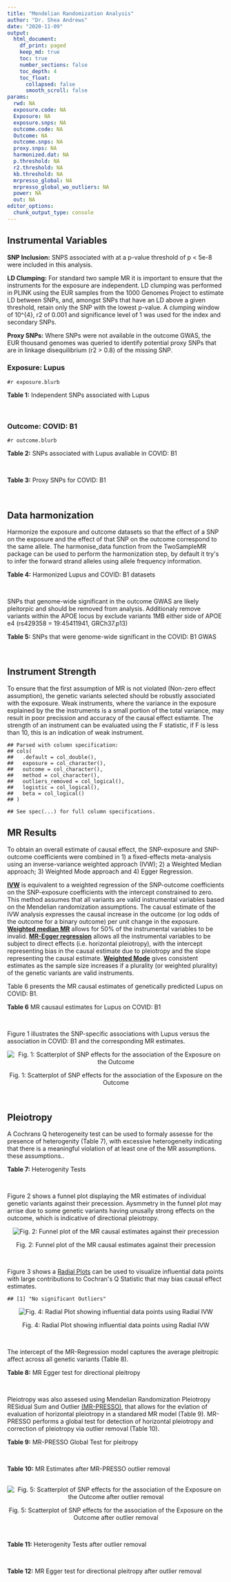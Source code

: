 ```yaml
---
title: "Mendelian Randomization Analysis"
author: "Dr. Shea Andrews"
date: "2020-11-09"
output:
  html_document:
    df_print: paged
    keep_md: true
    toc: true
    number_sections: false
    toc_depth: 4
    toc_float:
      collapsed: false
      smooth_scroll: false
params:
  rwd: NA
  exposure.code: NA
  Exposure: NA
  exposure.snps: NA
  outcome.code: NA
  Outcome: NA
  outcome.snps: NA
  proxy.snps: NA
  harmonized.dat: NA
  p.threshold: NA
  r2.threshold: NA
  kb.threshold: NA
  mrpresso_global: NA
  mrpresso_global_wo_outliers: NA
  power: NA
  out: NA
editor_options:
  chunk_output_type: console
---
```







## Instrumental Variables
**SNP Inclusion:** SNPS associated with at a p-value threshold of p < 5e-8 were included in this analysis.
<br>

**LD Clumping:** For standard two sample MR it is important to ensure that the instruments for the exposure are independent. LD clumping was performed in PLINK using the EUR samples from the 1000 Genomes Project to estimate LD between SNPs, and, amongst SNPs that have an LD above a given threshold, retain only the SNP with the lowest p-value. A clumping window of 10^{4}, r2 of 0.001 and significance level of 1 was used for the index and secondary SNPs.
<br>

**Proxy SNPs:** Where SNPs were not available in the outcome GWAS, the EUR thousand genomes was queried to identify potential proxy SNPs that are in linkage disequilibrium (r2 > 0.8) of the missing SNP.
<br>

### Exposure: Lupus
`#r exposure.blurb`
<br>

**Table 1:** Independent SNPs associated with Lupus
<div data-pagedtable="false">
  <script data-pagedtable-source type="application/json">
{"columns":[{"label":["SNP"],"name":[1],"type":["chr"],"align":["left"]},{"label":["CHROM"],"name":[2],"type":["dbl"],"align":["right"]},{"label":["POS"],"name":[3],"type":["dbl"],"align":["right"]},{"label":["REF"],"name":[4],"type":["chr"],"align":["left"]},{"label":["ALT"],"name":[5],"type":["chr"],"align":["left"]},{"label":["AF"],"name":[6],"type":["dbl"],"align":["right"]},{"label":["BETA"],"name":[7],"type":["dbl"],"align":["right"]},{"label":["SE"],"name":[8],"type":["dbl"],"align":["right"]},{"label":["Z"],"name":[9],"type":["dbl"],"align":["right"]},{"label":["P"],"name":[10],"type":["dbl"],"align":["right"]},{"label":["N"],"name":[11],"type":["dbl"],"align":["right"]},{"label":["TRAIT"],"name":[12],"type":["chr"],"align":["left"]}],"data":[{"1":"rs4661543","2":"1","3":"15229101","4":"T","5":"G","6":"0.89366400","7":"0.2744370","8":"0.04237546","9":"6.476320","10":"9.39891e-11","11":"23210","12":"Lupus"},{"1":"rs6679677","2":"1","3":"114303808","4":"C","5":"A","6":"0.13198000","7":"0.3364722","8":"0.04648538","9":"7.238238","10":"4.54552e-13","11":"23210","12":"Lupus"},{"1":"rs6671847","2":"1","3":"161478810","4":"G","5":"A","6":"0.43811600","7":"0.1988509","8":"0.02896508","9":"6.865193","10":"6.64016e-12","11":"23210","12":"Lupus"},{"1":"rs10912578","2":"1","3":"173251856","4":"A","5":"G","6":"0.69282600","7":"-0.2468600","8":"0.03099180","9":"-7.965340","10":"1.64776e-15","11":"23210","12":"Lupus"},{"1":"rs4916215","2":"1","3":"173314540","4":"C","5":"T","6":"0.77431100","7":"0.2231440","8":"0.03396932","9":"6.568970","10":"5.06636e-11","11":"23210","12":"Lupus"},{"1":"rs17849501","2":"1","3":"183542323","4":"C","5":"T","6":"0.04266520","7":"0.8109302","8":"0.04986423","9":"16.262763","10":"1.81370e-59","11":"23210","12":"Lupus"},{"1":"rs12094036","2":"1","3":"183558174","4":"T","5":"C","6":"0.06648550","7":"-0.3285041","8":"0.05785948","9":"-5.677618","10":"1.36583e-08","11":"23210","12":"Lupus"},{"1":"rs34703115","2":"2","3":"40282854","4":"T","5":"C","6":"0.05253620","7":"-0.6161861","8":"0.10477761","9":"-5.880895","10":"4.08053e-09","11":"23210","12":"Lupus"},{"1":"rs268124","2":"2","3":"65654364","4":"C","5":"T","6":"0.70927300","7":"0.1863300","8":"0.03237026","9":"5.756200","10":"8.60306e-09","11":"23210","12":"Lupus"},{"1":"rs13019891","2":"2","3":"113829869","4":"G","5":"T","6":"0.42580400","7":"-0.5621189","8":"0.02903360","9":"-19.360981","10":"1.64719e-83","11":"23210","12":"Lupus"},{"1":"rs2459611","2":"2","3":"191939187","4":"C","5":"T","6":"0.91986900","7":"0.2613650","8":"0.04524500","9":"5.776660","10":"7.62003e-09","11":"23210","12":"Lupus"},{"1":"rs4274624","2":"2","3":"191958656","4":"C","5":"T","6":"0.79354100","7":"-0.5596160","8":"0.03267912","9":"-17.124600","10":"9.73273e-66","11":"23210","12":"Lupus"},{"1":"rs10048743","2":"2","3":"213890232","4":"G","5":"T","6":"0.86960500","7":"-0.2311120","8":"0.04120563","9":"-5.608740","10":"2.03803e-08","11":"23210","12":"Lupus"},{"1":"rs10200680","2":"2","3":"223961877","4":"C","5":"T","6":"0.12876900","7":"-0.2484614","8":"0.04248350","9":"-5.848421","10":"4.96262e-09","11":"23210","12":"Lupus"},{"1":"rs2573219","2":"2","3":"233288667","4":"A","5":"C","6":"0.11355300","7":"0.5877867","8":"0.04292917","9":"13.692012","10":"1.13327e-42","11":"23210","12":"Lupus"},{"1":"rs9852014","2":"3","3":"129084581","4":"A","5":"G","6":"0.08055150","7":"0.6205765","8":"0.04927268","9":"12.594737","10":"2.25712e-36","11":"23210","12":"Lupus"},{"1":"rs1464446","2":"3","3":"146601295","4":"G","5":"T","6":"0.19522400","7":"-0.3285041","8":"0.04014973","9":"-8.181975","10":"2.79229e-16","11":"23210","12":"Lupus"},{"1":"rs13136219","2":"4","3":"102743687","4":"C","5":"T","6":"0.33503600","7":"-0.1743534","8":"0.02778696","9":"-6.274648","10":"3.50427e-10","11":"23210","12":"Lupus"},{"1":"rs4388254","2":"5","3":"133428601","4":"C","5":"T","6":"0.04080520","7":"0.3784364","8":"0.06039767","9":"6.265745","10":"3.71046e-10","11":"23210","12":"Lupus"},{"1":"rs1078324","2":"5","3":"149202268","4":"C","5":"A","6":"0.06524100","7":"-0.7133499","8":"0.07816647","9":"-9.126034","10":"7.10544e-20","11":"23210","12":"Lupus"},{"1":"rs6889239","2":"5","3":"150457771","4":"T","5":"C","6":"0.25117800","7":"0.2776317","8":"0.03173996","9":"8.747072","10":"2.18960e-18","11":"23210","12":"Lupus"},{"1":"rs2431697","2":"5","3":"159879978","4":"T","5":"C","6":"0.40740100","7":"-0.2231436","8":"0.02929643","9":"-7.616749","10":"2.60144e-14","11":"23210","12":"Lupus"},{"1":"rs12524498","2":"6","3":"31444187","4":"G","5":"T","6":"0.02318840","7":"-0.6733446","8":"0.12079282","9":"-5.574376","10":"2.48419e-08","11":"23210","12":"Lupus"},{"1":"rs389884","2":"6","3":"31940897","4":"A","5":"G","6":"0.10729800","7":"0.9282193","8":"0.04323190","9":"21.470703","10":"2.92560e-102","11":"23210","12":"Lupus"},{"1":"rs79197920","2":"6","3":"32455569","4":"C","5":"T","6":"0.65625000","7":"-0.4510760","8":"0.03341812","9":"-13.497900","10":"1.60819e-41","11":"23210","12":"Lupus"},{"1":"rs113753702","2":"6","3":"32471064","4":"T","5":"C","6":"0.43790100","7":"-0.3856625","8":"0.03422480","9":"-11.268508","10":"1.87724e-29","11":"23210","12":"Lupus"},{"1":"rs77062257","2":"6","3":"32620764","4":"A","5":"T","6":"0.16741300","7":"-0.4620355","8":"0.04802120","9":"-9.621488","10":"6.48854e-22","11":"23210","12":"Lupus"},{"1":"rs2097294","2":"6","3":"32779583","4":"C","5":"T","6":"0.00875099","7":"0.6981347","8":"0.06965172","9":"10.023223","10":"1.20508e-23","11":"23210","12":"Lupus"},{"1":"rs7768653","2":"6","3":"106574794","4":"C","5":"T","6":"0.60770100","7":"-0.2070140","8":"0.02968907","9":"-6.972740","10":"3.10827e-12","11":"23210","12":"Lupus"},{"1":"rs58721818","2":"6","3":"138243739","4":"C","5":"T","6":"0.03142030","7":"0.6575200","8":"0.07559407","9":"8.698037","10":"3.37674e-18","11":"23210","12":"Lupus"},{"1":"rs35000415","2":"7","3":"128585616","4":"C","5":"T","6":"0.14785900","7":"0.5877867","8":"0.04153895","9":"14.150252","10":"1.86090e-45","11":"23210","12":"Lupus"},{"1":"rs2736332","2":"8","3":"11339965","4":"G","5":"C","6":"0.24709300","7":"0.2776317","8":"0.03206938","9":"8.657222","10":"4.83401e-18","11":"23210","12":"Lupus"},{"1":"rs7823055","2":"8","3":"55511676","4":"G","5":"T","6":"0.57587300","7":"-0.3506570","8":"0.02862084","9":"-12.251800","10":"1.64303e-34","11":"23210","12":"Lupus"},{"1":"rs7097397","2":"10","3":"50025396","4":"G","5":"A","6":"0.35511500","7":"-0.1863296","8":"0.02871184","9":"-6.489643","10":"8.60398e-11","11":"23210","12":"Lupus"},{"1":"rs7899626","2":"10","3":"63825561","4":"C","5":"T","6":"0.32037800","7":"0.1823216","8":"0.03325319","9":"5.482830","10":"4.18576e-08","11":"23210","12":"Lupus"},{"1":"rs58688157","2":"11","3":"625085","4":"A","5":"G","6":"0.26210400","7":"-0.2231436","8":"0.03356474","9":"-6.648154","10":"2.96791e-11","11":"23210","12":"Lupus"},{"1":"rs353608","2":"11","3":"35101738","4":"A","5":"G","6":"0.53012700","7":"0.1863300","8":"0.02801977","9":"6.649930","10":"2.93228e-11","11":"23210","12":"Lupus"},{"1":"rs73050535","2":"12","3":"5012503","4":"C","5":"T","6":"0.01180100","7":"-0.7133499","8":"0.12413416","9":"-5.746604","10":"9.10536e-09","11":"23210","12":"Lupus"},{"1":"rs597808","2":"12","3":"111973358","4":"A","5":"G","6":"0.54462300","7":"-0.1625189","8":"0.02947364","9":"-5.514043","10":"3.50683e-08","11":"23210","12":"Lupus"},{"1":"rs1143679","2":"16","3":"31276811","4":"G","5":"A","6":"0.12236000","7":"0.5822156","8":"0.03998663","9":"14.560256","10":"5.02694e-48","11":"23210","12":"Lupus"},{"1":"rs13332649","2":"16","3":"85966683","4":"A","5":"G","6":"0.23690900","7":"-0.3147107","8":"0.03756825","9":"-8.377040","10":"5.42755e-17","11":"23210","12":"Lupus"},{"1":"rs143123127","2":"17","3":"38007190","4":"G","5":"A","6":"0.05919850","7":"0.4700036","8":"0.08403420","9":"5.593004","10":"2.23174e-08","11":"23210","12":"Lupus"},{"1":"rs35251378","2":"19","3":"10459969","4":"G","5":"A","6":"0.28126200","7":"-0.2357223","8":"0.03242656","9":"-7.269422","10":"3.61030e-13","11":"23210","12":"Lupus"},{"1":"rs73068668","2":"19","3":"55763262","4":"G","5":"A","6":"0.05480940","7":"-0.3147107","8":"0.05749035","9":"-5.474149","10":"4.39618e-08","11":"23210","12":"Lupus"},{"1":"rs3747093","2":"22","3":"21984379","4":"G","5":"A","6":"0.19129500","7":"0.2623643","8":"0.03450549","9":"7.603552","10":"2.88112e-14","11":"23210","12":"Lupus"}],"options":{"columns":{"min":{},"max":[10]},"rows":{"min":[10],"max":[10]},"pages":{}}}
  </script>
</div>
<br>

### Outcome: COVID: B1
`#r outcome.blurb`
<br>

**Table 2:** SNPs associated with Lupus avaliable in COVID: B1
<div data-pagedtable="false">
  <script data-pagedtable-source type="application/json">
{"columns":[{"label":["SNP"],"name":[1],"type":["chr"],"align":["left"]},{"label":["CHROM"],"name":[2],"type":["dbl"],"align":["right"]},{"label":["POS"],"name":[3],"type":["dbl"],"align":["right"]},{"label":["REF"],"name":[4],"type":["chr"],"align":["left"]},{"label":["ALT"],"name":[5],"type":["chr"],"align":["left"]},{"label":["AF"],"name":[6],"type":["dbl"],"align":["right"]},{"label":["BETA"],"name":[7],"type":["dbl"],"align":["right"]},{"label":["SE"],"name":[8],"type":["dbl"],"align":["right"]},{"label":["Z"],"name":[9],"type":["dbl"],"align":["right"]},{"label":["P"],"name":[10],"type":["dbl"],"align":["right"]},{"label":["N"],"name":[11],"type":["dbl"],"align":["right"]},{"label":["TRAIT"],"name":[12],"type":["chr"],"align":["left"]}],"data":[{"1":"rs4661543","2":"1","3":"15229101","4":"T","5":"G","6":"0.78850","7":"-0.1029900","8":"0.059093","9":"-1.74284602","10":"0.081360","11":"10908","12":"COVID:_hospitalized_vs._not_hospitalized"},{"1":"rs6679677","2":"1","3":"114303808","4":"C","5":"A","6":"0.16960","7":"0.0193720","8":"0.074407","9":"0.26035185","10":"0.794600","11":"10639","12":"COVID:_hospitalized_vs._not_hospitalized"},{"1":"rs6671847","2":"1","3":"161478810","4":"G","5":"A","6":"0.46940","7":"-0.0427790","8":"0.040469","9":"-1.05708073","10":"0.290500","11":"10546","12":"COVID:_hospitalized_vs._not_hospitalized"},{"1":"rs10912578","2":"1","3":"173251856","4":"A","5":"G","6":"0.62800","7":"0.0198360","8":"0.055212","9":"0.35926972","10":"0.719400","11":"7669","12":"COVID:_hospitalized_vs._not_hospitalized"},{"1":"rs4916215","2":"1","3":"173314540","4":"C","5":"T","6":"0.68210","7":"0.0696140","8":"0.043853","9":"1.58743986","10":"0.112400","11":"10908","12":"COVID:_hospitalized_vs._not_hospitalized"},{"1":"rs17849501","2":"1","3":"183542323","4":"C","5":"T","6":"0.13700","7":"0.1104600","8":"0.098140","9":"1.12553495","10":"0.260400","11":"10639","12":"COVID:_hospitalized_vs._not_hospitalized"},{"1":"rs12094036","2":"1","3":"183558174","4":"T","5":"C","6":"0.21280","7":"0.0623220","8":"0.057736","9":"1.07943051","10":"0.280400","11":"10908","12":"COVID:_hospitalized_vs._not_hospitalized"},{"1":"rs34703115","2":"2","3":"40282854","4":"T","5":"C","6":"0.15300","7":"-0.0126550","8":"0.088389","9":"-0.14317392","10":"0.886200","11":"10805","12":"COVID:_hospitalized_vs._not_hospitalized"},{"1":"rs268124","2":"2","3":"65654364","4":"C","5":"T","6":"0.65370","7":"-0.0198750","8":"0.043024","9":"-0.46195147","10":"0.644100","11":"10908","12":"COVID:_hospitalized_vs._not_hospitalized"},{"1":"rs13019891","2":"2","3":"113829869","4":"G","5":"T","6":"0.41790","7":"0.0528990","8":"0.041847","9":"1.26410495","10":"0.206200","11":"10908","12":"COVID:_hospitalized_vs._not_hospitalized"},{"1":"rs2459611","2":"2","3":"191939187","4":"C","5":"T","6":"0.74660","7":"0.0186220","8":"0.057756","9":"0.32242538","10":"0.747100","11":"10105","12":"COVID:_hospitalized_vs._not_hospitalized"},{"1":"rs4274624","2":"2","3":"191958656","4":"C","5":"T","6":"0.72800","7":"-0.0605540","8":"0.047807","9":"-1.26663459","10":"0.205300","11":"10908","12":"COVID:_hospitalized_vs._not_hospitalized"},{"1":"rs10048743","2":"2","3":"213890232","4":"G","5":"T","6":"0.73250","7":"-0.0861530","8":"0.051799","9":"-1.66321744","10":"0.096270","11":"10908","12":"COVID:_hospitalized_vs._not_hospitalized"},{"1":"rs10200680","2":"2","3":"223961877","4":"C","5":"T","6":"0.22430","7":"0.0532970","8":"0.053854","9":"0.98965722","10":"0.322300","11":"10908","12":"COVID:_hospitalized_vs._not_hospitalized"},{"1":"rs2573219","2":"2","3":"233288667","4":"A","5":"C","6":"0.19920","7":"-0.0858780","8":"0.061723","9":"-1.39134520","10":"0.164100","11":"10908","12":"COVID:_hospitalized_vs._not_hospitalized"},{"1":"rs9852014","2":"3","3":"129084581","4":"A","5":"G","6":"0.21880","7":"0.0397730","8":"0.060352","9":"0.65901710","10":"0.509900","11":"10805","12":"COVID:_hospitalized_vs._not_hospitalized"},{"1":"rs1464446","2":"3","3":"146601295","4":"G","5":"T","6":"0.24660","7":"0.0341420","8":"0.062263","9":"0.54835135","10":"0.583400","11":"9027","12":"COVID:_hospitalized_vs._not_hospitalized"},{"1":"rs13136219","2":"4","3":"102743687","4":"C","5":"T","6":"0.41690","7":"0.0260520","8":"0.040146","9":"0.64893140","10":"0.516400","11":"10908","12":"COVID:_hospitalized_vs._not_hospitalized"},{"1":"rs4388254","2":"5","3":"133428601","4":"C","5":"T","6":"0.20560","7":"-0.1284100","8":"0.067030","9":"-1.91570938","10":"0.055410","11":"10908","12":"COVID:_hospitalized_vs._not_hospitalized"},{"1":"rs1078324","2":"5","3":"149202268","4":"C","5":"A","6":"0.15670","7":"-0.0023972","8":"0.077981","9":"-0.03074082","10":"0.975500","11":"10546","12":"COVID:_hospitalized_vs._not_hospitalized"},{"1":"rs6889239","2":"5","3":"150457771","4":"T","5":"C","6":"0.36520","7":"0.0381740","8":"0.043025","9":"0.88725160","10":"0.374900","11":"10908","12":"COVID:_hospitalized_vs._not_hospitalized"},{"1":"rs2431697","2":"5","3":"159879978","4":"T","5":"C","6":"0.44400","7":"-0.0269140","8":"0.038815","9":"-0.69339173","10":"0.488100","11":"10908","12":"COVID:_hospitalized_vs._not_hospitalized"},{"1":"rs12524498","2":"6","3":"31444187","4":"G","5":"T","6":"0.13020","7":"0.2048900","8":"0.146010","9":"1.40326005","10":"0.160600","11":"10037","12":"COVID:_hospitalized_vs._not_hospitalized"},{"1":"rs389884","2":"6","3":"31940897","4":"A","5":"G","6":"0.16850","7":"0.0375300","8":"0.070801","9":"0.53007726","10":"0.596100","11":"10443","12":"COVID:_hospitalized_vs._not_hospitalized"},{"1":"rs77062257","2":"6","3":"32620764","4":"A","5":"T","6":"0.30310","7":"-0.0389780","8":"0.080282","9":"-0.48551356","10":"0.627300","11":"5410","12":"COVID:_hospitalized_vs._not_hospitalized"},{"1":"rs2097294","2":"6","3":"32779583","4":"C","5":"T","6":"0.08038","7":"0.0783770","8":"0.107220","9":"0.73099235","10":"0.464800","11":"5136","12":"COVID:_hospitalized_vs._not_hospitalized"},{"1":"rs7768653","2":"6","3":"106574794","4":"C","5":"T","6":"0.61620","7":"0.0821240","8":"0.043041","9":"1.90804117","10":"0.056390","11":"10546","12":"COVID:_hospitalized_vs._not_hospitalized"},{"1":"rs58721818","2":"6","3":"138243739","4":"C","5":"T","6":"0.11980","7":"0.0728720","8":"0.136410","9":"0.53421303","10":"0.593200","11":"10908","12":"COVID:_hospitalized_vs._not_hospitalized"},{"1":"rs35000415","2":"7","3":"128585616","4":"C","5":"T","6":"0.18790","7":"-0.0136260","8":"0.065108","9":"-0.20928304","10":"0.834200","11":"10908","12":"COVID:_hospitalized_vs._not_hospitalized"},{"1":"rs2736332","2":"8","3":"11339965","4":"G","5":"C","6":"0.36160","7":"0.0657920","8":"0.042185","9":"1.55960650","10":"0.118900","11":"10908","12":"COVID:_hospitalized_vs._not_hospitalized"},{"1":"rs7823055","2":"8","3":"55511676","4":"G","5":"T","6":"0.54890","7":"-0.0020221","8":"0.050432","9":"-0.04009557","10":"0.968000","11":"8178","12":"COVID:_hospitalized_vs._not_hospitalized"},{"1":"rs7097397","2":"10","3":"50025396","4":"G","5":"A","6":"0.37310","7":"0.0310440","8":"0.042199","9":"0.73565724","10":"0.461900","11":"10908","12":"COVID:_hospitalized_vs._not_hospitalized"},{"1":"rs7899626","2":"10","3":"63825561","4":"C","5":"T","6":"0.35550","7":"-0.1347700","8":"0.042976","9":"-3.13593634","10":"0.001714","11":"10908","12":"COVID:_hospitalized_vs._not_hospitalized"},{"1":"rs58688157","2":"11","3":"625085","4":"A","5":"G","6":"0.35170","7":"0.0388780","8":"0.042727","9":"0.90991645","10":"0.362900","11":"10908","12":"COVID:_hospitalized_vs._not_hospitalized"},{"1":"rs353608","2":"11","3":"35101738","4":"A","5":"G","6":"0.58720","7":"0.0413940","8":"0.042565","9":"0.97248913","10":"0.330800","11":"10546","12":"COVID:_hospitalized_vs._not_hospitalized"},{"1":"rs73050535","2":"12","3":"5012503","4":"C","5":"T","6":"0.12200","7":"0.0227050","8":"0.162060","9":"0.14010243","10":"0.888600","11":"9970","12":"COVID:_hospitalized_vs._not_hospitalized"},{"1":"rs597808","2":"12","3":"111973358","4":"A","5":"G","6":"0.61390","7":"0.0357370","8":"0.043514","9":"0.82127591","10":"0.411500","11":"10546","12":"COVID:_hospitalized_vs._not_hospitalized"},{"1":"rs1143679","2":"16","3":"31276811","4":"G","5":"A","6":"0.20270","7":"0.0841610","8":"0.062922","9":"1.33754490","10":"0.181000","11":"10546","12":"COVID:_hospitalized_vs._not_hospitalized"},{"1":"rs13332649","2":"16","3":"85966683","4":"A","5":"G","6":"0.26290","7":"0.0322190","8":"0.049087","9":"0.65636523","10":"0.511600","11":"10908","12":"COVID:_hospitalized_vs._not_hospitalized"},{"1":"rs143123127","2":"17","3":"38007190","4":"G","5":"A","6":"0.05569","7":"-0.0469160","8":"0.106410","9":"-0.44089841","10":"0.659300","11":"4911","12":"COVID:_hospitalized_vs._not_hospitalized"},{"1":"rs35251378","2":"19","3":"10459969","4":"G","5":"A","6":"0.30400","7":"0.0282360","8":"0.045090","9":"0.62621424","10":"0.531200","11":"10908","12":"COVID:_hospitalized_vs._not_hospitalized"},{"1":"rs73068668","2":"19","3":"55763262","4":"G","5":"A","6":"0.14620","7":"-0.0901620","8":"0.090330","9":"-0.99814015","10":"0.318200","11":"10742","12":"COVID:_hospitalized_vs._not_hospitalized"},{"1":"rs3747093","2":"22","3":"21984379","4":"G","5":"A","6":"0.31490","7":"0.0386510","8":"0.045151","9":"0.85603863","10":"0.392000","11":"10908","12":"COVID:_hospitalized_vs._not_hospitalized"},{"1":"rs79197920","2":"NA","3":"NA","4":"NA","5":"NA","6":"NA","7":"NA","8":"NA","9":"NA","10":"NA","11":"NA","12":"NA"},{"1":"rs113753702","2":"NA","3":"NA","4":"NA","5":"NA","6":"NA","7":"NA","8":"NA","9":"NA","10":"NA","11":"NA","12":"NA"}],"options":{"columns":{"min":{},"max":[10]},"rows":{"min":[10],"max":[10]},"pages":{}}}
  </script>
</div>
<br>

**Table 3:** Proxy SNPs for COVID: B1
<div data-pagedtable="false">
  <script data-pagedtable-source type="application/json">
{"columns":[{"label":["proxy.outcome"],"name":[1],"type":["lgl"],"align":["right"]},{"label":["target_snp"],"name":[2],"type":["chr"],"align":["left"]},{"label":["proxy_snp"],"name":[3],"type":["lgl"],"align":["right"]},{"label":["ld.r2"],"name":[4],"type":["lgl"],"align":["right"]},{"label":["Dprime"],"name":[5],"type":["lgl"],"align":["right"]},{"label":["ref.proxy"],"name":[6],"type":["lgl"],"align":["right"]},{"label":["alt.proxy"],"name":[7],"type":["lgl"],"align":["right"]},{"label":["CHROM"],"name":[8],"type":["lgl"],"align":["right"]},{"label":["POS"],"name":[9],"type":["lgl"],"align":["right"]},{"label":["ALT.proxy"],"name":[10],"type":["lgl"],"align":["right"]},{"label":["REF.proxy"],"name":[11],"type":["lgl"],"align":["right"]},{"label":["AF"],"name":[12],"type":["lgl"],"align":["right"]},{"label":["BETA"],"name":[13],"type":["lgl"],"align":["right"]},{"label":["SE"],"name":[14],"type":["lgl"],"align":["right"]},{"label":["P"],"name":[15],"type":["lgl"],"align":["right"]},{"label":["N"],"name":[16],"type":["lgl"],"align":["right"]},{"label":["ref"],"name":[17],"type":["lgl"],"align":["right"]},{"label":["alt"],"name":[18],"type":["lgl"],"align":["right"]},{"label":["ALT"],"name":[19],"type":["lgl"],"align":["right"]},{"label":["REF"],"name":[20],"type":["lgl"],"align":["right"]},{"label":["PHASE"],"name":[21],"type":["lgl"],"align":["right"]}],"data":[{"1":"NA","2":"rs79197920","3":"NA","4":"NA","5":"NA","6":"NA","7":"NA","8":"NA","9":"NA","10":"NA","11":"NA","12":"NA","13":"NA","14":"NA","15":"NA","16":"NA","17":"NA","18":"NA","19":"NA","20":"NA","21":"NA"},{"1":"NA","2":"rs113753702","3":"NA","4":"NA","5":"NA","6":"NA","7":"NA","8":"NA","9":"NA","10":"NA","11":"NA","12":"NA","13":"NA","14":"NA","15":"NA","16":"NA","17":"NA","18":"NA","19":"NA","20":"NA","21":"NA"}],"options":{"columns":{"min":{},"max":[10]},"rows":{"min":[10],"max":[10]},"pages":{}}}
  </script>
</div>
<br>

## Data harmonization
Harmonize the exposure and outcome datasets so that the effect of a SNP on the exposure and the effect of that SNP on the outcome correspond to the same allele. The harmonise_data function from the TwoSampleMR package can be used to perform the harmonization step, by default it try's to infer the forward strand alleles using allele frequency information.
<br>

**Table 4:** Harmonized Lupus and COVID: B1 datasets
<div data-pagedtable="false">
  <script data-pagedtable-source type="application/json">
{"columns":[{"label":["SNP"],"name":[1],"type":["chr"],"align":["left"]},{"label":["effect_allele.exposure"],"name":[2],"type":["chr"],"align":["left"]},{"label":["other_allele.exposure"],"name":[3],"type":["chr"],"align":["left"]},{"label":["effect_allele.outcome"],"name":[4],"type":["chr"],"align":["left"]},{"label":["other_allele.outcome"],"name":[5],"type":["chr"],"align":["left"]},{"label":["beta.exposure"],"name":[6],"type":["dbl"],"align":["right"]},{"label":["beta.outcome"],"name":[7],"type":["dbl"],"align":["right"]},{"label":["eaf.exposure"],"name":[8],"type":["dbl"],"align":["right"]},{"label":["eaf.outcome"],"name":[9],"type":["dbl"],"align":["right"]},{"label":["remove"],"name":[10],"type":["lgl"],"align":["right"]},{"label":["palindromic"],"name":[11],"type":["lgl"],"align":["right"]},{"label":["ambiguous"],"name":[12],"type":["lgl"],"align":["right"]},{"label":["id.outcome"],"name":[13],"type":["chr"],"align":["left"]},{"label":["chr.outcome"],"name":[14],"type":["dbl"],"align":["right"]},{"label":["pos.outcome"],"name":[15],"type":["dbl"],"align":["right"]},{"label":["se.outcome"],"name":[16],"type":["dbl"],"align":["right"]},{"label":["z.outcome"],"name":[17],"type":["dbl"],"align":["right"]},{"label":["pval.outcome"],"name":[18],"type":["dbl"],"align":["right"]},{"label":["samplesize.outcome"],"name":[19],"type":["dbl"],"align":["right"]},{"label":["outcome"],"name":[20],"type":["chr"],"align":["left"]},{"label":["mr_keep.outcome"],"name":[21],"type":["lgl"],"align":["right"]},{"label":["pval_origin.outcome"],"name":[22],"type":["chr"],"align":["left"]},{"label":["chr.exposure"],"name":[23],"type":["dbl"],"align":["right"]},{"label":["pos.exposure"],"name":[24],"type":["dbl"],"align":["right"]},{"label":["se.exposure"],"name":[25],"type":["dbl"],"align":["right"]},{"label":["z.exposure"],"name":[26],"type":["dbl"],"align":["right"]},{"label":["pval.exposure"],"name":[27],"type":["dbl"],"align":["right"]},{"label":["samplesize.exposure"],"name":[28],"type":["dbl"],"align":["right"]},{"label":["exposure"],"name":[29],"type":["chr"],"align":["left"]},{"label":["mr_keep.exposure"],"name":[30],"type":["lgl"],"align":["right"]},{"label":["pval_origin.exposure"],"name":[31],"type":["chr"],"align":["left"]},{"label":["id.exposure"],"name":[32],"type":["chr"],"align":["left"]},{"label":["action"],"name":[33],"type":["dbl"],"align":["right"]},{"label":["mr_keep"],"name":[34],"type":["lgl"],"align":["right"]},{"label":["pt"],"name":[35],"type":["dbl"],"align":["right"]},{"label":["pleitropy_keep"],"name":[36],"type":["lgl"],"align":["right"]},{"label":["mrpresso_RSSobs"],"name":[37],"type":["lgl"],"align":["right"]},{"label":["mrpresso_pval"],"name":[38],"type":["lgl"],"align":["right"]},{"label":["mrpresso_keep"],"name":[39],"type":["lgl"],"align":["right"]}],"data":[{"1":"rs10048743","2":"T","3":"G","4":"T","5":"G","6":"-0.2311120","7":"-0.0861530","8":"0.86960500","9":"0.73250","10":"FALSE","11":"FALSE","12":"FALSE","13":"iASt78","14":"2","15":"213890232","16":"0.051799","17":"-1.66321744","18":"0.096270","19":"10908","20":"covidhgi2020anaB1v4","21":"TRUE","22":"reported","23":"2","24":"213890232","25":"0.04120563","26":"-5.608740","27":"2.03803e-08","28":"23210","29":"Betham2015lupus","30":"TRUE","31":"reported","32":"Uq2Xaa","33":"2","34":"TRUE","35":"5e-08","36":"TRUE","37":"NA","38":"NA","39":"TRUE"},{"1":"rs10200680","2":"T","3":"C","4":"T","5":"C","6":"-0.2484614","7":"0.0532970","8":"0.12876900","9":"0.22430","10":"FALSE","11":"FALSE","12":"FALSE","13":"iASt78","14":"2","15":"223961877","16":"0.053854","17":"0.98965722","18":"0.322300","19":"10908","20":"covidhgi2020anaB1v4","21":"TRUE","22":"reported","23":"2","24":"223961877","25":"0.04248350","26":"-5.848421","27":"4.96262e-09","28":"23210","29":"Betham2015lupus","30":"TRUE","31":"reported","32":"Uq2Xaa","33":"2","34":"TRUE","35":"5e-08","36":"TRUE","37":"NA","38":"NA","39":"TRUE"},{"1":"rs1078324","2":"A","3":"C","4":"A","5":"C","6":"-0.7133499","7":"-0.0023972","8":"0.06524100","9":"0.15670","10":"FALSE","11":"FALSE","12":"FALSE","13":"iASt78","14":"5","15":"149202268","16":"0.077981","17":"-0.03074082","18":"0.975500","19":"10546","20":"covidhgi2020anaB1v4","21":"TRUE","22":"reported","23":"5","24":"149202268","25":"0.07816647","26":"-9.126034","27":"7.10544e-20","28":"23210","29":"Betham2015lupus","30":"TRUE","31":"reported","32":"Uq2Xaa","33":"2","34":"TRUE","35":"5e-08","36":"TRUE","37":"NA","38":"NA","39":"TRUE"},{"1":"rs10912578","2":"G","3":"A","4":"G","5":"A","6":"-0.2468600","7":"0.0198360","8":"0.69282600","9":"0.62800","10":"FALSE","11":"FALSE","12":"FALSE","13":"iASt78","14":"1","15":"173251856","16":"0.055212","17":"0.35926972","18":"0.719400","19":"7669","20":"covidhgi2020anaB1v4","21":"TRUE","22":"reported","23":"1","24":"173251856","25":"0.03099180","26":"-7.965340","27":"1.64776e-15","28":"23210","29":"Betham2015lupus","30":"TRUE","31":"reported","32":"Uq2Xaa","33":"2","34":"TRUE","35":"5e-08","36":"TRUE","37":"NA","38":"NA","39":"TRUE"},{"1":"rs1143679","2":"A","3":"G","4":"A","5":"G","6":"0.5822156","7":"0.0841610","8":"0.12236000","9":"0.20270","10":"FALSE","11":"FALSE","12":"FALSE","13":"iASt78","14":"16","15":"31276811","16":"0.062922","17":"1.33754490","18":"0.181000","19":"10546","20":"covidhgi2020anaB1v4","21":"TRUE","22":"reported","23":"16","24":"31276811","25":"0.03998663","26":"14.560256","27":"5.02694e-48","28":"23210","29":"Betham2015lupus","30":"TRUE","31":"reported","32":"Uq2Xaa","33":"2","34":"TRUE","35":"5e-08","36":"TRUE","37":"NA","38":"NA","39":"TRUE"},{"1":"rs12094036","2":"C","3":"T","4":"C","5":"T","6":"-0.3285041","7":"0.0623220","8":"0.06648550","9":"0.21280","10":"FALSE","11":"FALSE","12":"FALSE","13":"iASt78","14":"1","15":"183558174","16":"0.057736","17":"1.07943051","18":"0.280400","19":"10908","20":"covidhgi2020anaB1v4","21":"TRUE","22":"reported","23":"1","24":"183558174","25":"0.05785948","26":"-5.677618","27":"1.36583e-08","28":"23210","29":"Betham2015lupus","30":"TRUE","31":"reported","32":"Uq2Xaa","33":"2","34":"TRUE","35":"5e-08","36":"TRUE","37":"NA","38":"NA","39":"TRUE"},{"1":"rs12524498","2":"T","3":"G","4":"T","5":"G","6":"-0.6733446","7":"0.2048900","8":"0.02318840","9":"0.13020","10":"FALSE","11":"FALSE","12":"FALSE","13":"iASt78","14":"6","15":"31444187","16":"0.146010","17":"1.40326005","18":"0.160600","19":"10037","20":"covidhgi2020anaB1v4","21":"TRUE","22":"reported","23":"6","24":"31444187","25":"0.12079282","26":"-5.574376","27":"2.48419e-08","28":"23210","29":"Betham2015lupus","30":"TRUE","31":"reported","32":"Uq2Xaa","33":"2","34":"TRUE","35":"5e-08","36":"TRUE","37":"NA","38":"NA","39":"TRUE"},{"1":"rs13019891","2":"T","3":"G","4":"T","5":"G","6":"-0.5621189","7":"0.0528990","8":"0.42580400","9":"0.41790","10":"FALSE","11":"FALSE","12":"FALSE","13":"iASt78","14":"2","15":"113829869","16":"0.041847","17":"1.26410495","18":"0.206200","19":"10908","20":"covidhgi2020anaB1v4","21":"TRUE","22":"reported","23":"2","24":"113829869","25":"0.02903360","26":"-19.360981","27":"1.64719e-83","28":"23210","29":"Betham2015lupus","30":"TRUE","31":"reported","32":"Uq2Xaa","33":"2","34":"TRUE","35":"5e-08","36":"TRUE","37":"NA","38":"NA","39":"TRUE"},{"1":"rs13136219","2":"T","3":"C","4":"T","5":"C","6":"-0.1743534","7":"0.0260520","8":"0.33503600","9":"0.41690","10":"FALSE","11":"FALSE","12":"FALSE","13":"iASt78","14":"4","15":"102743687","16":"0.040146","17":"0.64893140","18":"0.516400","19":"10908","20":"covidhgi2020anaB1v4","21":"TRUE","22":"reported","23":"4","24":"102743687","25":"0.02778696","26":"-6.274648","27":"3.50427e-10","28":"23210","29":"Betham2015lupus","30":"TRUE","31":"reported","32":"Uq2Xaa","33":"2","34":"TRUE","35":"5e-08","36":"TRUE","37":"NA","38":"NA","39":"TRUE"},{"1":"rs13332649","2":"G","3":"A","4":"G","5":"A","6":"-0.3147107","7":"0.0322190","8":"0.23690900","9":"0.26290","10":"FALSE","11":"FALSE","12":"FALSE","13":"iASt78","14":"16","15":"85966683","16":"0.049087","17":"0.65636523","18":"0.511600","19":"10908","20":"covidhgi2020anaB1v4","21":"TRUE","22":"reported","23":"16","24":"85966683","25":"0.03756825","26":"-8.377040","27":"5.42755e-17","28":"23210","29":"Betham2015lupus","30":"TRUE","31":"reported","32":"Uq2Xaa","33":"2","34":"TRUE","35":"5e-08","36":"TRUE","37":"NA","38":"NA","39":"TRUE"},{"1":"rs143123127","2":"A","3":"G","4":"A","5":"G","6":"0.4700036","7":"-0.0469160","8":"0.05919850","9":"0.05569","10":"FALSE","11":"FALSE","12":"FALSE","13":"iASt78","14":"17","15":"38007190","16":"0.106410","17":"-0.44089841","18":"0.659300","19":"4911","20":"covidhgi2020anaB1v4","21":"TRUE","22":"reported","23":"17","24":"38007190","25":"0.08403420","26":"5.593004","27":"2.23174e-08","28":"23210","29":"Betham2015lupus","30":"TRUE","31":"reported","32":"Uq2Xaa","33":"2","34":"TRUE","35":"5e-08","36":"TRUE","37":"NA","38":"NA","39":"TRUE"},{"1":"rs1464446","2":"T","3":"G","4":"T","5":"G","6":"-0.3285041","7":"0.0341420","8":"0.19522400","9":"0.24660","10":"FALSE","11":"FALSE","12":"FALSE","13":"iASt78","14":"3","15":"146601295","16":"0.062263","17":"0.54835135","18":"0.583400","19":"9027","20":"covidhgi2020anaB1v4","21":"TRUE","22":"reported","23":"3","24":"146601295","25":"0.04014973","26":"-8.181975","27":"2.79229e-16","28":"23210","29":"Betham2015lupus","30":"TRUE","31":"reported","32":"Uq2Xaa","33":"2","34":"TRUE","35":"5e-08","36":"TRUE","37":"NA","38":"NA","39":"TRUE"},{"1":"rs17849501","2":"T","3":"C","4":"T","5":"C","6":"0.8109302","7":"0.1104600","8":"0.04266520","9":"0.13700","10":"FALSE","11":"FALSE","12":"FALSE","13":"iASt78","14":"1","15":"183542323","16":"0.098140","17":"1.12553495","18":"0.260400","19":"10639","20":"covidhgi2020anaB1v4","21":"TRUE","22":"reported","23":"1","24":"183542323","25":"0.04986423","26":"16.262763","27":"1.81370e-59","28":"23210","29":"Betham2015lupus","30":"TRUE","31":"reported","32":"Uq2Xaa","33":"2","34":"TRUE","35":"5e-08","36":"TRUE","37":"NA","38":"NA","39":"TRUE"},{"1":"rs2097294","2":"T","3":"C","4":"T","5":"C","6":"0.6981347","7":"0.0783770","8":"0.00875099","9":"0.08038","10":"FALSE","11":"FALSE","12":"FALSE","13":"iASt78","14":"6","15":"32779583","16":"0.107220","17":"0.73099235","18":"0.464800","19":"5136","20":"covidhgi2020anaB1v4","21":"TRUE","22":"reported","23":"6","24":"32779583","25":"0.06965172","26":"10.023223","27":"1.20508e-23","28":"23210","29":"Betham2015lupus","30":"TRUE","31":"reported","32":"Uq2Xaa","33":"2","34":"TRUE","35":"5e-08","36":"TRUE","37":"NA","38":"NA","39":"TRUE"},{"1":"rs2431697","2":"C","3":"T","4":"C","5":"T","6":"-0.2231436","7":"-0.0269140","8":"0.40740100","9":"0.44400","10":"FALSE","11":"FALSE","12":"FALSE","13":"iASt78","14":"5","15":"159879978","16":"0.038815","17":"-0.69339173","18":"0.488100","19":"10908","20":"covidhgi2020anaB1v4","21":"TRUE","22":"reported","23":"5","24":"159879978","25":"0.02929643","26":"-7.616749","27":"2.60144e-14","28":"23210","29":"Betham2015lupus","30":"TRUE","31":"reported","32":"Uq2Xaa","33":"2","34":"TRUE","35":"5e-08","36":"TRUE","37":"NA","38":"NA","39":"TRUE"},{"1":"rs2459611","2":"T","3":"C","4":"T","5":"C","6":"0.2613650","7":"0.0186220","8":"0.91986900","9":"0.74660","10":"FALSE","11":"FALSE","12":"FALSE","13":"iASt78","14":"2","15":"191939187","16":"0.057756","17":"0.32242538","18":"0.747100","19":"10105","20":"covidhgi2020anaB1v4","21":"TRUE","22":"reported","23":"2","24":"191939187","25":"0.04524500","26":"5.776660","27":"7.62003e-09","28":"23210","29":"Betham2015lupus","30":"TRUE","31":"reported","32":"Uq2Xaa","33":"2","34":"TRUE","35":"5e-08","36":"TRUE","37":"NA","38":"NA","39":"TRUE"},{"1":"rs2573219","2":"C","3":"A","4":"C","5":"A","6":"0.5877867","7":"-0.0858780","8":"0.11355300","9":"0.19920","10":"FALSE","11":"FALSE","12":"FALSE","13":"iASt78","14":"2","15":"233288667","16":"0.061723","17":"-1.39134520","18":"0.164100","19":"10908","20":"covidhgi2020anaB1v4","21":"TRUE","22":"reported","23":"2","24":"233288667","25":"0.04292917","26":"13.692012","27":"1.13327e-42","28":"23210","29":"Betham2015lupus","30":"TRUE","31":"reported","32":"Uq2Xaa","33":"2","34":"TRUE","35":"5e-08","36":"TRUE","37":"NA","38":"NA","39":"TRUE"},{"1":"rs268124","2":"T","3":"C","4":"T","5":"C","6":"0.1863300","7":"-0.0198750","8":"0.70927300","9":"0.65370","10":"FALSE","11":"FALSE","12":"FALSE","13":"iASt78","14":"2","15":"65654364","16":"0.043024","17":"-0.46195147","18":"0.644100","19":"10908","20":"covidhgi2020anaB1v4","21":"TRUE","22":"reported","23":"2","24":"65654364","25":"0.03237026","26":"5.756200","27":"8.60306e-09","28":"23210","29":"Betham2015lupus","30":"TRUE","31":"reported","32":"Uq2Xaa","33":"2","34":"TRUE","35":"5e-08","36":"TRUE","37":"NA","38":"NA","39":"TRUE"},{"1":"rs2736332","2":"C","3":"G","4":"C","5":"G","6":"0.2776317","7":"0.0657920","8":"0.24709300","9":"0.36160","10":"FALSE","11":"TRUE","12":"FALSE","13":"iASt78","14":"8","15":"11339965","16":"0.042185","17":"1.55960650","18":"0.118900","19":"10908","20":"covidhgi2020anaB1v4","21":"TRUE","22":"reported","23":"8","24":"11339965","25":"0.03206938","26":"8.657222","27":"4.83401e-18","28":"23210","29":"Betham2015lupus","30":"TRUE","31":"reported","32":"Uq2Xaa","33":"2","34":"TRUE","35":"5e-08","36":"TRUE","37":"NA","38":"NA","39":"TRUE"},{"1":"rs34703115","2":"C","3":"T","4":"C","5":"T","6":"-0.6161861","7":"-0.0126550","8":"0.05253620","9":"0.15300","10":"FALSE","11":"FALSE","12":"FALSE","13":"iASt78","14":"2","15":"40282854","16":"0.088389","17":"-0.14317392","18":"0.886200","19":"10805","20":"covidhgi2020anaB1v4","21":"TRUE","22":"reported","23":"2","24":"40282854","25":"0.10477761","26":"-5.880895","27":"4.08053e-09","28":"23210","29":"Betham2015lupus","30":"TRUE","31":"reported","32":"Uq2Xaa","33":"2","34":"TRUE","35":"5e-08","36":"TRUE","37":"NA","38":"NA","39":"TRUE"},{"1":"rs35000415","2":"T","3":"C","4":"T","5":"C","6":"0.5877867","7":"-0.0136260","8":"0.14785900","9":"0.18790","10":"FALSE","11":"FALSE","12":"FALSE","13":"iASt78","14":"7","15":"128585616","16":"0.065108","17":"-0.20928304","18":"0.834200","19":"10908","20":"covidhgi2020anaB1v4","21":"TRUE","22":"reported","23":"7","24":"128585616","25":"0.04153895","26":"14.150252","27":"1.86090e-45","28":"23210","29":"Betham2015lupus","30":"TRUE","31":"reported","32":"Uq2Xaa","33":"2","34":"TRUE","35":"5e-08","36":"TRUE","37":"NA","38":"NA","39":"TRUE"},{"1":"rs35251378","2":"A","3":"G","4":"A","5":"G","6":"-0.2357223","7":"0.0282360","8":"0.28126200","9":"0.30400","10":"FALSE","11":"FALSE","12":"FALSE","13":"iASt78","14":"19","15":"10459969","16":"0.045090","17":"0.62621424","18":"0.531200","19":"10908","20":"covidhgi2020anaB1v4","21":"TRUE","22":"reported","23":"19","24":"10459969","25":"0.03242656","26":"-7.269422","27":"3.61030e-13","28":"23210","29":"Betham2015lupus","30":"TRUE","31":"reported","32":"Uq2Xaa","33":"2","34":"TRUE","35":"5e-08","36":"TRUE","37":"NA","38":"NA","39":"TRUE"},{"1":"rs353608","2":"G","3":"A","4":"G","5":"A","6":"0.1863300","7":"0.0413940","8":"0.53012700","9":"0.58720","10":"FALSE","11":"FALSE","12":"FALSE","13":"iASt78","14":"11","15":"35101738","16":"0.042565","17":"0.97248913","18":"0.330800","19":"10546","20":"covidhgi2020anaB1v4","21":"TRUE","22":"reported","23":"11","24":"35101738","25":"0.02801977","26":"6.649930","27":"2.93228e-11","28":"23210","29":"Betham2015lupus","30":"TRUE","31":"reported","32":"Uq2Xaa","33":"2","34":"TRUE","35":"5e-08","36":"TRUE","37":"NA","38":"NA","39":"TRUE"},{"1":"rs3747093","2":"A","3":"G","4":"A","5":"G","6":"0.2623643","7":"0.0386510","8":"0.19129500","9":"0.31490","10":"FALSE","11":"FALSE","12":"FALSE","13":"iASt78","14":"22","15":"21984379","16":"0.045151","17":"0.85603863","18":"0.392000","19":"10908","20":"covidhgi2020anaB1v4","21":"TRUE","22":"reported","23":"22","24":"21984379","25":"0.03450549","26":"7.603552","27":"2.88112e-14","28":"23210","29":"Betham2015lupus","30":"TRUE","31":"reported","32":"Uq2Xaa","33":"2","34":"TRUE","35":"5e-08","36":"TRUE","37":"NA","38":"NA","39":"TRUE"},{"1":"rs389884","2":"G","3":"A","4":"G","5":"A","6":"0.9282193","7":"0.0375300","8":"0.10729800","9":"0.16850","10":"FALSE","11":"FALSE","12":"FALSE","13":"iASt78","14":"6","15":"31940897","16":"0.070801","17":"0.53007726","18":"0.596100","19":"10443","20":"covidhgi2020anaB1v4","21":"TRUE","22":"reported","23":"6","24":"31940897","25":"0.04323190","26":"21.470703","27":"2.92560e-102","28":"23210","29":"Betham2015lupus","30":"TRUE","31":"reported","32":"Uq2Xaa","33":"2","34":"TRUE","35":"5e-08","36":"TRUE","37":"NA","38":"NA","39":"TRUE"},{"1":"rs4274624","2":"T","3":"C","4":"T","5":"C","6":"-0.5596160","7":"-0.0605540","8":"0.79354100","9":"0.72800","10":"FALSE","11":"FALSE","12":"FALSE","13":"iASt78","14":"2","15":"191958656","16":"0.047807","17":"-1.26663459","18":"0.205300","19":"10908","20":"covidhgi2020anaB1v4","21":"TRUE","22":"reported","23":"2","24":"191958656","25":"0.03267912","26":"-17.124600","27":"9.73273e-66","28":"23210","29":"Betham2015lupus","30":"TRUE","31":"reported","32":"Uq2Xaa","33":"2","34":"TRUE","35":"5e-08","36":"TRUE","37":"NA","38":"NA","39":"TRUE"},{"1":"rs4388254","2":"T","3":"C","4":"T","5":"C","6":"0.3784364","7":"-0.1284100","8":"0.04080520","9":"0.20560","10":"FALSE","11":"FALSE","12":"FALSE","13":"iASt78","14":"5","15":"133428601","16":"0.067030","17":"-1.91570938","18":"0.055410","19":"10908","20":"covidhgi2020anaB1v4","21":"TRUE","22":"reported","23":"5","24":"133428601","25":"0.06039767","26":"6.265745","27":"3.71046e-10","28":"23210","29":"Betham2015lupus","30":"TRUE","31":"reported","32":"Uq2Xaa","33":"2","34":"TRUE","35":"5e-08","36":"TRUE","37":"NA","38":"NA","39":"TRUE"},{"1":"rs4661543","2":"G","3":"T","4":"G","5":"T","6":"0.2744370","7":"-0.1029900","8":"0.89366400","9":"0.78850","10":"FALSE","11":"FALSE","12":"FALSE","13":"iASt78","14":"1","15":"15229101","16":"0.059093","17":"-1.74284602","18":"0.081360","19":"10908","20":"covidhgi2020anaB1v4","21":"TRUE","22":"reported","23":"1","24":"15229101","25":"0.04237546","26":"6.476320","27":"9.39891e-11","28":"23210","29":"Betham2015lupus","30":"TRUE","31":"reported","32":"Uq2Xaa","33":"2","34":"TRUE","35":"5e-08","36":"TRUE","37":"NA","38":"NA","39":"TRUE"},{"1":"rs4916215","2":"T","3":"C","4":"T","5":"C","6":"0.2231440","7":"0.0696140","8":"0.77431100","9":"0.68210","10":"FALSE","11":"FALSE","12":"FALSE","13":"iASt78","14":"1","15":"173314540","16":"0.043853","17":"1.58743986","18":"0.112400","19":"10908","20":"covidhgi2020anaB1v4","21":"TRUE","22":"reported","23":"1","24":"173314540","25":"0.03396932","26":"6.568970","27":"5.06636e-11","28":"23210","29":"Betham2015lupus","30":"TRUE","31":"reported","32":"Uq2Xaa","33":"2","34":"TRUE","35":"5e-08","36":"TRUE","37":"NA","38":"NA","39":"TRUE"},{"1":"rs58688157","2":"G","3":"A","4":"G","5":"A","6":"-0.2231436","7":"0.0388780","8":"0.26210400","9":"0.35170","10":"FALSE","11":"FALSE","12":"FALSE","13":"iASt78","14":"11","15":"625085","16":"0.042727","17":"0.90991645","18":"0.362900","19":"10908","20":"covidhgi2020anaB1v4","21":"TRUE","22":"reported","23":"11","24":"625085","25":"0.03356474","26":"-6.648154","27":"2.96791e-11","28":"23210","29":"Betham2015lupus","30":"TRUE","31":"reported","32":"Uq2Xaa","33":"2","34":"TRUE","35":"5e-08","36":"TRUE","37":"NA","38":"NA","39":"TRUE"},{"1":"rs58721818","2":"T","3":"C","4":"T","5":"C","6":"0.6575200","7":"0.0728720","8":"0.03142030","9":"0.11980","10":"FALSE","11":"FALSE","12":"FALSE","13":"iASt78","14":"6","15":"138243739","16":"0.136410","17":"0.53421303","18":"0.593200","19":"10908","20":"covidhgi2020anaB1v4","21":"TRUE","22":"reported","23":"6","24":"138243739","25":"0.07559407","26":"8.698037","27":"3.37674e-18","28":"23210","29":"Betham2015lupus","30":"TRUE","31":"reported","32":"Uq2Xaa","33":"2","34":"TRUE","35":"5e-08","36":"TRUE","37":"NA","38":"NA","39":"TRUE"},{"1":"rs597808","2":"G","3":"A","4":"G","5":"A","6":"-0.1625189","7":"0.0357370","8":"0.54462300","9":"0.61390","10":"FALSE","11":"FALSE","12":"FALSE","13":"iASt78","14":"12","15":"111973358","16":"0.043514","17":"0.82127591","18":"0.411500","19":"10546","20":"covidhgi2020anaB1v4","21":"TRUE","22":"reported","23":"12","24":"111973358","25":"0.02947364","26":"-5.514043","27":"3.50683e-08","28":"23210","29":"Betham2015lupus","30":"TRUE","31":"reported","32":"Uq2Xaa","33":"2","34":"TRUE","35":"5e-08","36":"TRUE","37":"NA","38":"NA","39":"TRUE"},{"1":"rs6671847","2":"A","3":"G","4":"A","5":"G","6":"0.1988509","7":"-0.0427790","8":"0.43811600","9":"0.46940","10":"FALSE","11":"FALSE","12":"FALSE","13":"iASt78","14":"1","15":"161478810","16":"0.040469","17":"-1.05708073","18":"0.290500","19":"10546","20":"covidhgi2020anaB1v4","21":"TRUE","22":"reported","23":"1","24":"161478810","25":"0.02896508","26":"6.865193","27":"6.64016e-12","28":"23210","29":"Betham2015lupus","30":"TRUE","31":"reported","32":"Uq2Xaa","33":"2","34":"TRUE","35":"5e-08","36":"TRUE","37":"NA","38":"NA","39":"TRUE"},{"1":"rs6679677","2":"A","3":"C","4":"A","5":"C","6":"0.3364722","7":"0.0193720","8":"0.13198000","9":"0.16960","10":"FALSE","11":"FALSE","12":"FALSE","13":"iASt78","14":"1","15":"114303808","16":"0.074407","17":"0.26035185","18":"0.794600","19":"10639","20":"covidhgi2020anaB1v4","21":"TRUE","22":"reported","23":"1","24":"114303808","25":"0.04648538","26":"7.238238","27":"4.54552e-13","28":"23210","29":"Betham2015lupus","30":"TRUE","31":"reported","32":"Uq2Xaa","33":"2","34":"TRUE","35":"5e-08","36":"TRUE","37":"NA","38":"NA","39":"TRUE"},{"1":"rs6889239","2":"C","3":"T","4":"C","5":"T","6":"0.2776317","7":"0.0381740","8":"0.25117800","9":"0.36520","10":"FALSE","11":"FALSE","12":"FALSE","13":"iASt78","14":"5","15":"150457771","16":"0.043025","17":"0.88725160","18":"0.374900","19":"10908","20":"covidhgi2020anaB1v4","21":"TRUE","22":"reported","23":"5","24":"150457771","25":"0.03173996","26":"8.747072","27":"2.18960e-18","28":"23210","29":"Betham2015lupus","30":"TRUE","31":"reported","32":"Uq2Xaa","33":"2","34":"TRUE","35":"5e-08","36":"TRUE","37":"NA","38":"NA","39":"TRUE"},{"1":"rs7097397","2":"A","3":"G","4":"A","5":"G","6":"-0.1863296","7":"0.0310440","8":"0.35511500","9":"0.37310","10":"FALSE","11":"FALSE","12":"FALSE","13":"iASt78","14":"10","15":"50025396","16":"0.042199","17":"0.73565724","18":"0.461900","19":"10908","20":"covidhgi2020anaB1v4","21":"TRUE","22":"reported","23":"10","24":"50025396","25":"0.02871184","26":"-6.489643","27":"8.60398e-11","28":"23210","29":"Betham2015lupus","30":"TRUE","31":"reported","32":"Uq2Xaa","33":"2","34":"TRUE","35":"5e-08","36":"TRUE","37":"NA","38":"NA","39":"TRUE"},{"1":"rs73050535","2":"T","3":"C","4":"T","5":"C","6":"-0.7133499","7":"0.0227050","8":"0.01180100","9":"0.12200","10":"FALSE","11":"FALSE","12":"FALSE","13":"iASt78","14":"12","15":"5012503","16":"0.162060","17":"0.14010243","18":"0.888600","19":"9970","20":"covidhgi2020anaB1v4","21":"TRUE","22":"reported","23":"12","24":"5012503","25":"0.12413416","26":"-5.746604","27":"9.10536e-09","28":"23210","29":"Betham2015lupus","30":"TRUE","31":"reported","32":"Uq2Xaa","33":"2","34":"TRUE","35":"5e-08","36":"TRUE","37":"NA","38":"NA","39":"TRUE"},{"1":"rs73068668","2":"A","3":"G","4":"A","5":"G","6":"-0.3147107","7":"-0.0901620","8":"0.05480940","9":"0.14620","10":"FALSE","11":"FALSE","12":"FALSE","13":"iASt78","14":"19","15":"55763262","16":"0.090330","17":"-0.99814015","18":"0.318200","19":"10742","20":"covidhgi2020anaB1v4","21":"TRUE","22":"reported","23":"19","24":"55763262","25":"0.05749035","26":"-5.474149","27":"4.39618e-08","28":"23210","29":"Betham2015lupus","30":"TRUE","31":"reported","32":"Uq2Xaa","33":"2","34":"TRUE","35":"5e-08","36":"TRUE","37":"NA","38":"NA","39":"TRUE"},{"1":"rs77062257","2":"T","3":"A","4":"T","5":"A","6":"-0.4620355","7":"-0.0389780","8":"0.16741300","9":"0.30310","10":"FALSE","11":"TRUE","12":"FALSE","13":"iASt78","14":"6","15":"32620764","16":"0.080282","17":"-0.48551356","18":"0.627300","19":"5410","20":"covidhgi2020anaB1v4","21":"TRUE","22":"reported","23":"6","24":"32620764","25":"0.04802120","26":"-9.621488","27":"6.48854e-22","28":"23210","29":"Betham2015lupus","30":"TRUE","31":"reported","32":"Uq2Xaa","33":"2","34":"TRUE","35":"5e-08","36":"TRUE","37":"NA","38":"NA","39":"TRUE"},{"1":"rs7768653","2":"T","3":"C","4":"T","5":"C","6":"-0.2070140","7":"0.0821240","8":"0.60770100","9":"0.61620","10":"FALSE","11":"FALSE","12":"FALSE","13":"iASt78","14":"6","15":"106574794","16":"0.043041","17":"1.90804117","18":"0.056390","19":"10546","20":"covidhgi2020anaB1v4","21":"TRUE","22":"reported","23":"6","24":"106574794","25":"0.02968907","26":"-6.972740","27":"3.10827e-12","28":"23210","29":"Betham2015lupus","30":"TRUE","31":"reported","32":"Uq2Xaa","33":"2","34":"TRUE","35":"5e-08","36":"TRUE","37":"NA","38":"NA","39":"TRUE"},{"1":"rs7823055","2":"T","3":"G","4":"T","5":"G","6":"-0.3506570","7":"-0.0020221","8":"0.57587300","9":"0.54890","10":"FALSE","11":"FALSE","12":"FALSE","13":"iASt78","14":"8","15":"55511676","16":"0.050432","17":"-0.04009557","18":"0.968000","19":"8178","20":"covidhgi2020anaB1v4","21":"TRUE","22":"reported","23":"8","24":"55511676","25":"0.02862084","26":"-12.251800","27":"1.64303e-34","28":"23210","29":"Betham2015lupus","30":"TRUE","31":"reported","32":"Uq2Xaa","33":"2","34":"TRUE","35":"5e-08","36":"TRUE","37":"NA","38":"NA","39":"TRUE"},{"1":"rs7899626","2":"T","3":"C","4":"T","5":"C","6":"0.1823216","7":"-0.1347700","8":"0.32037800","9":"0.35550","10":"FALSE","11":"FALSE","12":"FALSE","13":"iASt78","14":"10","15":"63825561","16":"0.042976","17":"-3.13593634","18":"0.001714","19":"10908","20":"covidhgi2020anaB1v4","21":"TRUE","22":"reported","23":"10","24":"63825561","25":"0.03325319","26":"5.482830","27":"4.18576e-08","28":"23210","29":"Betham2015lupus","30":"TRUE","31":"reported","32":"Uq2Xaa","33":"2","34":"TRUE","35":"5e-08","36":"TRUE","37":"NA","38":"NA","39":"TRUE"},{"1":"rs9852014","2":"G","3":"A","4":"G","5":"A","6":"0.6205765","7":"0.0397730","8":"0.08055150","9":"0.21880","10":"FALSE","11":"FALSE","12":"FALSE","13":"iASt78","14":"3","15":"129084581","16":"0.060352","17":"0.65901710","18":"0.509900","19":"10805","20":"covidhgi2020anaB1v4","21":"TRUE","22":"reported","23":"3","24":"129084581","25":"0.04927268","26":"12.594737","27":"2.25712e-36","28":"23210","29":"Betham2015lupus","30":"TRUE","31":"reported","32":"Uq2Xaa","33":"2","34":"TRUE","35":"5e-08","36":"TRUE","37":"NA","38":"NA","39":"TRUE"}],"options":{"columns":{"min":{},"max":[10]},"rows":{"min":[10],"max":[10]},"pages":{}}}
  </script>
</div>
<br>

SNPs that genome-wide significant in the outcome GWAS are likely pleitorpic and should be removed from analysis. Additionaly remove variants within the APOE locus by exclude variants 1MB either side of APOE e4 (rs429358 = 19:45411941, GRCh37.p13)
<br>


**Table 5:** SNPs that were genome-wide significant in the COVID: B1 GWAS
<div data-pagedtable="false">
  <script data-pagedtable-source type="application/json">
{"columns":[{"label":["SNP"],"name":[1],"type":["chr"],"align":["left"]},{"label":["chr.outcome"],"name":[2],"type":["dbl"],"align":["right"]},{"label":["pos.outcome"],"name":[3],"type":["dbl"],"align":["right"]},{"label":["pval.exposure"],"name":[4],"type":["dbl"],"align":["right"]},{"label":["pval.outcome"],"name":[5],"type":["dbl"],"align":["right"]}],"data":[],"options":{"columns":{"min":{},"max":[10]},"rows":{"min":[10],"max":[10]},"pages":{}}}
  </script>
</div>
<br>


## Instrument Strength
To ensure that the first assumption of MR is not violated (Non-zero effect assumption), the genetic variants selected should be robustly associated with the exposure. Weak instruments, where the variance in the exposure explained by the the instruments is a small portion of the total variance, may result in poor precission and accuracy of the causal effect estiamte. The strength of an instrument can be evaluated using the F statistic, if F is less than 10, this is an indication of weak instrument.


```
## Parsed with column specification:
## cols(
##   .default = col_double(),
##   exposure = col_character(),
##   outcome = col_character(),
##   method = col_character(),
##   outliers_removed = col_logical(),
##   logistic = col_logical(),
##   beta = col_logical()
## )
```

```
## See spec(...) for full column specifications.
```

<div data-pagedtable="false">
  <script data-pagedtable-source type="application/json">
{"columns":[{"label":["outliers_removed"],"name":[1],"type":["lgl"],"align":["right"]},{"label":["pve.exposure"],"name":[2],"type":["dbl"],"align":["right"]},{"label":["F"],"name":[3],"type":["dbl"],"align":["right"]},{"label":["Alpha"],"name":[4],"type":["dbl"],"align":["right"]},{"label":["NCP"],"name":[5],"type":["dbl"],"align":["right"]},{"label":["Power"],"name":[6],"type":["dbl"],"align":["right"]}],"data":[{"1":"FALSE","2":"0.1727727","3":"112.5208","4":"0.05","5":"8.958589e-05","6":"0.05001026"}],"options":{"columns":{"min":{},"max":[10]},"rows":{"min":[10],"max":[10]},"pages":{}}}
  </script>
</div>

##  MR Results
To obtain an overall estimate of causal effect, the SNP-exposure and SNP-outcome coefficients were combined in 1) a fixed-effects meta-analysis using an inverse-variance weighted approach (IVW); 2) a Weighted Median approach; 3) Weighted Mode approach and 4) Egger Regression.


[**IVW**](https://doi.org/10.1002/gepi.21758) is equivalent to a weighted regression of the SNP-outcome coefficients on the SNP-exposure coefficients with the intercept constrained to zero. This method assumes that all variants are valid instrumental variables based on the Mendelian randomization assumptions. The causal estimate of the IVW analysis expresses the causal increase in the outcome (or log odds of the outcome for a binary outcome) per unit change in the exposure. [**Weighted median MR**](https://doi.org/10.1002/gepi.21965) allows for 50% of the instrumental variables to be invalid. [**MR-Egger regression**](https://doi.org/10.1093/ije/dyw220) allows all the instrumental variables to be subject to direct effects (i.e. horizontal pleiotropy), with the intercept representing bias in the causal estimate due to pleiotropy and the slope representing the causal estimate. [**Weighted Mode**](https://doi.org/10.1093/ije/dyx102) gives consistent estimates as the sample size increases if a plurality (or weighted plurality) of the genetic variants are valid instruments.
<br>



Table 6 presents the MR causal estimates of genetically predicted Lupus on COVID: B1.
<br>

**Table 6** MR causaul estimates for Lupus on COVID: B1
<div data-pagedtable="false">
  <script data-pagedtable-source type="application/json">
{"columns":[{"label":["id.exposure"],"name":[1],"type":["chr"],"align":["left"]},{"label":["id.outcome"],"name":[2],"type":["chr"],"align":["left"]},{"label":["outcome"],"name":[3],"type":["fctr"],"align":["left"]},{"label":["exposure"],"name":[4],"type":["fctr"],"align":["left"]},{"label":["method"],"name":[5],"type":["fctr"],"align":["left"]},{"label":["nsnp"],"name":[6],"type":["int"],"align":["right"]},{"label":["b"],"name":[7],"type":["dbl"],"align":["right"]},{"label":["se"],"name":[8],"type":["dbl"],"align":["right"]},{"label":["pval"],"name":[9],"type":["dbl"],"align":["right"]}],"data":[{"1":"Uq2Xaa","2":"iASt78","3":"covidhgi2020anaB1v4","4":"Betham2015lupus","5":"Inverse variance weighted (fixed effects)","6":"43","7":"-0.007082098","8":"0.02283688","9":"0.7564723"},{"1":"Uq2Xaa","2":"iASt78","3":"covidhgi2020anaB1v4","4":"Betham2015lupus","5":"Weighted median","6":"43","7":"0.021795191","8":"0.03498817","9":"0.5333303"},{"1":"Uq2Xaa","2":"iASt78","3":"covidhgi2020anaB1v4","4":"Betham2015lupus","5":"Weighted mode","6":"43","7":"0.053422977","8":"0.04895746","9":"0.2814002"},{"1":"Uq2Xaa","2":"iASt78","3":"covidhgi2020anaB1v4","4":"Betham2015lupus","5":"MR Egger","6":"43","7":"0.067820381","8":"0.05284195","9":"0.2065390"}],"options":{"columns":{"min":{},"max":[10]},"rows":{"min":[10],"max":[10]},"pages":{}}}
  </script>
</div>
<br>

Figure 1 illustrates the SNP-specific associations with Lupus versus the association in COVID: B1 and the corresponding MR estimates.
<br>

<div class="figure" style="text-align: center">
<img src="/sc/arion/projects/LOAD/shea/Projects/MRcovid/results/MRcovid/Betham2015lupus/covidhgi2020anaB1v4/Betham2015lupus_5e-8_covidhgi2020anaB1v4_MR_Analaysis_files/figure-html/scatter_plot-1.png" alt="Fig. 1: Scatterplot of SNP effects for the association of the Exposure on the Outcome"  />
<p class="caption">Fig. 1: Scatterplot of SNP effects for the association of the Exposure on the Outcome</p>
</div>
<br>


## Pleiotropy
A Cochrans Q heterogeneity test can be used to formaly assesse for the presence of heterogenity (Table 7), with excessive heterogeneity indicating that there is a meaningful violation of at least one of the MR assumptions.
these assumptions..
<br>

**Table 7:** Heterogenity Tests
<div data-pagedtable="false">
  <script data-pagedtable-source type="application/json">
{"columns":[{"label":["id.exposure"],"name":[1],"type":["chr"],"align":["left"]},{"label":["id.outcome"],"name":[2],"type":["chr"],"align":["left"]},{"label":["outcome"],"name":[3],"type":["fctr"],"align":["left"]},{"label":["exposure"],"name":[4],"type":["fctr"],"align":["left"]},{"label":["method"],"name":[5],"type":["fctr"],"align":["left"]},{"label":["Q"],"name":[6],"type":["dbl"],"align":["right"]},{"label":["Q_df"],"name":[7],"type":["dbl"],"align":["right"]},{"label":["Q_pval"],"name":[8],"type":["dbl"],"align":["right"]}],"data":[{"1":"Uq2Xaa","2":"iASt78","3":"covidhgi2020anaB1v4","4":"Betham2015lupus","5":"MR Egger","6":"48.29272","7":"41","8":"0.2019473"},{"1":"Uq2Xaa","2":"iASt78","3":"covidhgi2020anaB1v4","4":"Betham2015lupus","5":"Inverse variance weighted","6":"51.32685","7":"42","8":"0.1533083"}],"options":{"columns":{"min":{},"max":[10]},"rows":{"min":[10],"max":[10]},"pages":{}}}
  </script>
</div>
<br>

Figure 2 shows a funnel plot displaying the MR estimates of individual genetic variants against their precession. Aysmmetry in the funnel plot may arrise due to some genetic variants having unusally strong effects on the outcome, which is indicative of directional pleiotropy.
<br>

<div class="figure" style="text-align: center">
<img src="/sc/arion/projects/LOAD/shea/Projects/MRcovid/results/MRcovid/Betham2015lupus/covidhgi2020anaB1v4/Betham2015lupus_5e-8_covidhgi2020anaB1v4_MR_Analaysis_files/figure-html/funnel_plot-1.png" alt="Fig. 2: Funnel plot of the MR causal estimates against their precession"  />
<p class="caption">Fig. 2: Funnel plot of the MR causal estimates against their precession</p>
</div>
<br>

Figure 3 shows a [Radial Plots](https://github.com/WSpiller/RadialMR) can be used to visualize influential data points with large contributions to Cochran's Q Statistic that may bias causal effect estimates.




```
## [1] "No significant Outliers"
```

<div class="figure" style="text-align: center">
<img src="/sc/arion/projects/LOAD/shea/Projects/MRcovid/results/MRcovid/Betham2015lupus/covidhgi2020anaB1v4/Betham2015lupus_5e-8_covidhgi2020anaB1v4_MR_Analaysis_files/figure-html/Radial_Plot-1.png" alt="Fig. 4: Radial Plot showing influential data points using Radial IVW"  />
<p class="caption">Fig. 4: Radial Plot showing influential data points using Radial IVW</p>
</div>
<br>

The intercept of the MR-Regression model captures the average pleitropic affect across all genetic variants (Table 8).
<br>

**Table 8:** MR Egger test for directional pleitropy
<div data-pagedtable="false">
  <script data-pagedtable-source type="application/json">
{"columns":[{"label":["id.exposure"],"name":[1],"type":["chr"],"align":["left"]},{"label":["id.outcome"],"name":[2],"type":["chr"],"align":["left"]},{"label":["outcome"],"name":[3],"type":["fctr"],"align":["left"]},{"label":["exposure"],"name":[4],"type":["fctr"],"align":["left"]},{"label":["egger_intercept"],"name":[5],"type":["dbl"],"align":["right"]},{"label":["se"],"name":[6],"type":["dbl"],"align":["right"]},{"label":["pval"],"name":[7],"type":["dbl"],"align":["right"]}],"data":[{"1":"Uq2Xaa","2":"iASt78","3":"covidhgi2020anaB1v4","4":"Betham2015lupus","5":"-0.03039065","6":"0.01893526","7":"0.1161751"}],"options":{"columns":{"min":{},"max":[10]},"rows":{"min":[10],"max":[10]},"pages":{}}}
  </script>
</div>
<br>

Pleiotropy was also assesed using Mendelian Randomization Pleiotropy RESidual Sum and Outlier [(MR-PRESSO)](https://doi.org/10.1038/s41588-018-0099-7), that allows for the evlation of evaluation of horizontal pleiotropy in a standared MR model (Table 9). MR-PRESSO performs a global test for detection of horizontal pleiotropy and correction of pleiotropy via outlier removal (Table 10).
<br>

**Table 9:** MR-PRESSO Global Test for pleitropy
<div data-pagedtable="false">
  <script data-pagedtable-source type="application/json">
{"columns":[{"label":["id.exposure"],"name":[1],"type":["chr"],"align":["left"]},{"label":["id.outcome"],"name":[2],"type":["chr"],"align":["left"]},{"label":["outcome"],"name":[3],"type":["chr"],"align":["left"]},{"label":["exposure"],"name":[4],"type":["chr"],"align":["left"]},{"label":["pt"],"name":[5],"type":["dbl"],"align":["right"]},{"label":["outliers_removed"],"name":[6],"type":["lgl"],"align":["right"]},{"label":["n_outliers"],"name":[7],"type":["dbl"],"align":["right"]},{"label":["RSSobs"],"name":[8],"type":["dbl"],"align":["right"]},{"label":["pval"],"name":[9],"type":["dbl"],"align":["right"]}],"data":[{"1":"Uq2Xaa","2":"iASt78","3":"covidhgi2020anaB1v4","4":"Betham2015lupus","5":"5e-08","6":"FALSE","7":"0","8":"53.64079","9":"0.1563"}],"options":{"columns":{"min":{},"max":[10]},"rows":{"min":[10],"max":[10]},"pages":{}}}
  </script>
</div>
<br>


**Table 10:** MR Estimates after MR-PRESSO outlier removal
<div data-pagedtable="false">
  <script data-pagedtable-source type="application/json">
{"columns":[{"label":["id.exposure"],"name":[1],"type":["fctr"],"align":["left"]},{"label":["id.outcome"],"name":[2],"type":["fctr"],"align":["left"]},{"label":["outcome"],"name":[3],"type":["fctr"],"align":["left"]},{"label":["exposure"],"name":[4],"type":["fctr"],"align":["left"]},{"label":["method"],"name":[5],"type":["fctr"],"align":["left"]},{"label":["nsnp"],"name":[6],"type":["lgl"],"align":["right"]},{"label":["b"],"name":[7],"type":["lgl"],"align":["right"]},{"label":["se"],"name":[8],"type":["lgl"],"align":["right"]},{"label":["pval"],"name":[9],"type":["lgl"],"align":["right"]}],"data":[{"1":"Uq2Xaa","2":"iASt78","3":"covidhgi2020anaB1v4","4":"Betham2015lupus","5":"mrpresso","6":"NA","7":"NA","8":"NA","9":"NA"}],"options":{"columns":{"min":{},"max":[10]},"rows":{"min":[10],"max":[10]},"pages":{}}}
  </script>
</div>
<br>

<div class="figure" style="text-align: center">
<img src="/sc/arion/projects/LOAD/shea/Projects/MRcovid/results/MRcovid/Betham2015lupus/covidhgi2020anaB1v4/Betham2015lupus_5e-8_covidhgi2020anaB1v4_MR_Analaysis_files/figure-html/scatter_plot_outlier-1.png" alt="Fig. 5: Scatterplot of SNP effects for the association of the Exposure on the Outcome after outlier removal"  />
<p class="caption">Fig. 5: Scatterplot of SNP effects for the association of the Exposure on the Outcome after outlier removal</p>
</div>
<br>

**Table 11:** Heterogenity Tests after outlier removal
<div data-pagedtable="false">
  <script data-pagedtable-source type="application/json">
{"columns":[{"label":["id.exposure"],"name":[1],"type":["fctr"],"align":["left"]},{"label":["id.outcome"],"name":[2],"type":["fctr"],"align":["left"]},{"label":["outcome"],"name":[3],"type":["fctr"],"align":["left"]},{"label":["exposure"],"name":[4],"type":["fctr"],"align":["left"]},{"label":["method"],"name":[5],"type":["fctr"],"align":["left"]},{"label":["Q"],"name":[6],"type":["lgl"],"align":["right"]},{"label":["Q_df"],"name":[7],"type":["lgl"],"align":["right"]},{"label":["Q_pval"],"name":[8],"type":["lgl"],"align":["right"]}],"data":[{"1":"Uq2Xaa","2":"iASt78","3":"covidhgi2020anaB1v4","4":"Betham2015lupus","5":"mrpresso","6":"NA","7":"NA","8":"NA"}],"options":{"columns":{"min":{},"max":[10]},"rows":{"min":[10],"max":[10]},"pages":{}}}
  </script>
</div>
<br>

**Table 12:** MR Egger test for directional pleitropy after outlier removal
<div data-pagedtable="false">
  <script data-pagedtable-source type="application/json">
{"columns":[{"label":["id.exposure"],"name":[1],"type":["fctr"],"align":["left"]},{"label":["id.outcome"],"name":[2],"type":["fctr"],"align":["left"]},{"label":["outcome"],"name":[3],"type":["fctr"],"align":["left"]},{"label":["exposure"],"name":[4],"type":["fctr"],"align":["left"]},{"label":["method"],"name":[5],"type":["fctr"],"align":["left"]},{"label":["egger_intercept"],"name":[6],"type":["lgl"],"align":["right"]},{"label":["se"],"name":[7],"type":["lgl"],"align":["right"]},{"label":["pval"],"name":[8],"type":["lgl"],"align":["right"]}],"data":[{"1":"Uq2Xaa","2":"iASt78","3":"covidhgi2020anaB1v4","4":"Betham2015lupus","5":"mrpresso","6":"NA","7":"NA","8":"NA"}],"options":{"columns":{"min":{},"max":[10]},"rows":{"min":[10],"max":[10]},"pages":{}}}
  </script>
</div>
<br>
